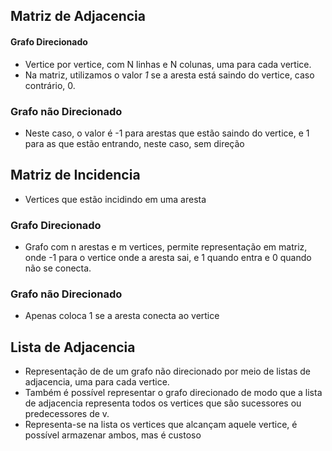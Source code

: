 ## Matriz de Adjacencia
#### Grafo Direcionado
- Vertice por vertice, com N linhas e N colunas, uma para cada vertice. 
- Na matriz, utilizamos o valor *1* se a aresta está saindo do vertice, caso contrário, 0.
### Grafo não Direcionado
- Neste caso, o valor é -1 para arestas que estão saindo do vertice, e 1 para as que estão entrando, neste caso, sem direção

## Matriz de Incidencia
- Vertices que estão incidindo em uma aresta
### Grafo Direcionado
- Grafo com n arestas e m vertices, permite representação em matriz, onde -1 para o vertice onde a aresta sai, e 1 quando entra e 0 quando não se conecta.
### Grafo não Direcionado
- Apenas coloca 1 se a aresta conecta ao vertice
## Lista de Adjacencia
- Representação de de um grafo não direcionado por meio de listas de adjacencia, uma para cada vertice.
- Também é possível representar o grafo direcionado de modo que a lista de adjacencia representa todos os vertices que são sucessores ou predecessores de v.
- Representa-se na lista os vertices que alcançam aquele vertice, é possível armazenar ambos, mas é custoso